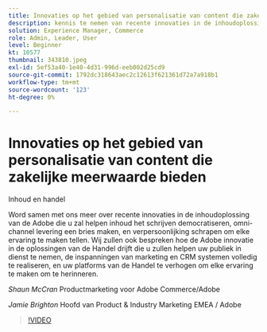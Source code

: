 ```yaml
---
title: Innovaties op het gebied van personalisatie van content die zakelijke meerwaarde bieden
description: kennis te nemen van recente innovaties in de inhoudoplossing van de Adobe en van de vraag hoe Adobe de innovatie in de handelsoplossingen stimuleert
solution: Experience Manager, Commerce
role: Admin, Leader, User
level: Beginner
kt: 10577
thumbnail: 343810.jpeg
exl-id: 5ef53a40-1e40-4d31-996d-eeb002d25cd9
source-git-commit: 1792dc318643aec2c12613f621361d72a7a918b1
workflow-type: tm+mt
source-wordcount: '123'
ht-degree: 0%

---
```


# Innovaties op het gebied van personalisatie van content die zakelijke meerwaarde bieden

Inhoud en handel

Word samen met ons meer over recente innovaties in de inhoudoplossing van de Adobe die u zal helpen inhoud het schrijven democratiseren, omni-channel levering een bries maken, en verpersoonlijking schrapen om elke ervaring te maken tellen.  Wij zullen ook bespreken hoe de Adobe innovatie in de oplossingen van de Handel drijft die u zullen helpen uw publiek in dienst te nemen, de inspanningen van marketing en CRM systemen volledig te realiseren, en uw platforms van de Handel te verhogen om elke ervaring te maken om te herinneren.

*Shaun McCran* Productmarketing voor Adobe Commerce/Adobe

*Jamie Brighton* Hoofd van Product &amp; Industry Marketing EMEA / Adobe

>[!VIDEO](https://video.tv.adobe.com/v/343810/?quality=12&learn=on)
